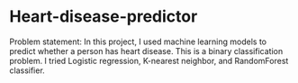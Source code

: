 # Heart-disease-predictor


Problem statement:
In this project, I used machine learning models to predict whether a person has heart disease.
This is a binary classification problem.
I tried Logistic regression, K-nearest neighbor, and RandomForest classifier.


